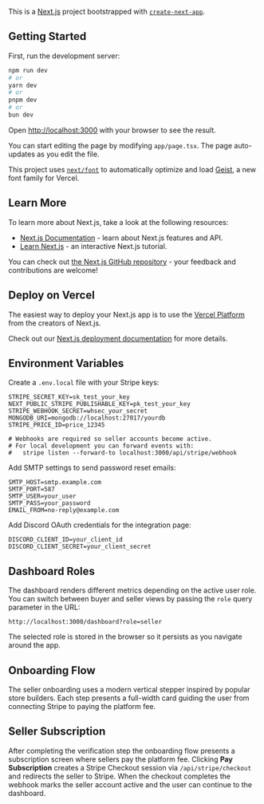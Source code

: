 This is a [Next.js](https://nextjs.org) project bootstrapped with [`create-next-app`](https://nextjs.org/docs/app/api-reference/cli/create-next-app).

## Getting Started

First, run the development server:

```bash
npm run dev
# or
yarn dev
# or
pnpm dev
# or
bun dev
```

Open [http://localhost:3000](http://localhost:3000) with your browser to see the result.

You can start editing the page by modifying `app/page.tsx`. The page auto-updates as you edit the file.

This project uses [`next/font`](https://nextjs.org/docs/app/building-your-application/optimizing/fonts) to automatically optimize and load [Geist](https://vercel.com/font), a new font family for Vercel.

## Learn More

To learn more about Next.js, take a look at the following resources:

- [Next.js Documentation](https://nextjs.org/docs) - learn about Next.js features and API.
- [Learn Next.js](https://nextjs.org/learn) - an interactive Next.js tutorial.

You can check out [the Next.js GitHub repository](https://github.com/vercel/next.js) - your feedback and contributions are welcome!

## Deploy on Vercel

The easiest way to deploy your Next.js app is to use the [Vercel Platform](https://vercel.com/new?utm_medium=default-template&filter=next.js&utm_source=create-next-app&utm_campaign=create-next-app-readme) from the creators of Next.js.

Check out our [Next.js deployment documentation](https://nextjs.org/docs/app/building-your-application/deploying) for more details.

## Environment Variables

Create a `.env.local` file with your Stripe keys:

```text
STRIPE_SECRET_KEY=sk_test_your_key
NEXT_PUBLIC_STRIPE_PUBLISHABLE_KEY=pk_test_your_key
STRIPE_WEBHOOK_SECRET=whsec_your_secret
MONGODB_URI=mongodb://localhost:27017/yourdb
STRIPE_PRICE_ID=price_12345

# Webhooks are required so seller accounts become active.
# For local development you can forward events with:
#   stripe listen --forward-to localhost:3000/api/stripe/webhook
```

Add SMTP settings to send password reset emails:

```text
SMTP_HOST=smtp.example.com
SMTP_PORT=587
SMTP_USER=your_user
SMTP_PASS=your_password
EMAIL_FROM=no-reply@example.com
```

Add Discord OAuth credentials for the integration page:

```text
DISCORD_CLIENT_ID=your_client_id
DISCORD_CLIENT_SECRET=your_client_secret
```

## Dashboard Roles

The dashboard renders different metrics depending on the active user role. You
can switch between buyer and seller views by passing the `role` query parameter
in the URL:

```text
http://localhost:3000/dashboard?role=seller
```

The selected role is stored in the browser so it persists as you navigate around
the app.

## Onboarding Flow

The seller onboarding uses a modern vertical stepper inspired by popular store
builders. Each step presents a full-width card guiding the user from connecting
Stripe to paying the platform fee.

## Seller Subscription

After completing the verification step the onboarding flow presents a
subscription screen where sellers pay the platform fee. Clicking **Pay
Subscription** creates a Stripe Checkout session via `/api/stripe/checkout` and
redirects the seller to Stripe. When the checkout completes the webhook marks
the seller account active and the user can continue to the dashboard.
